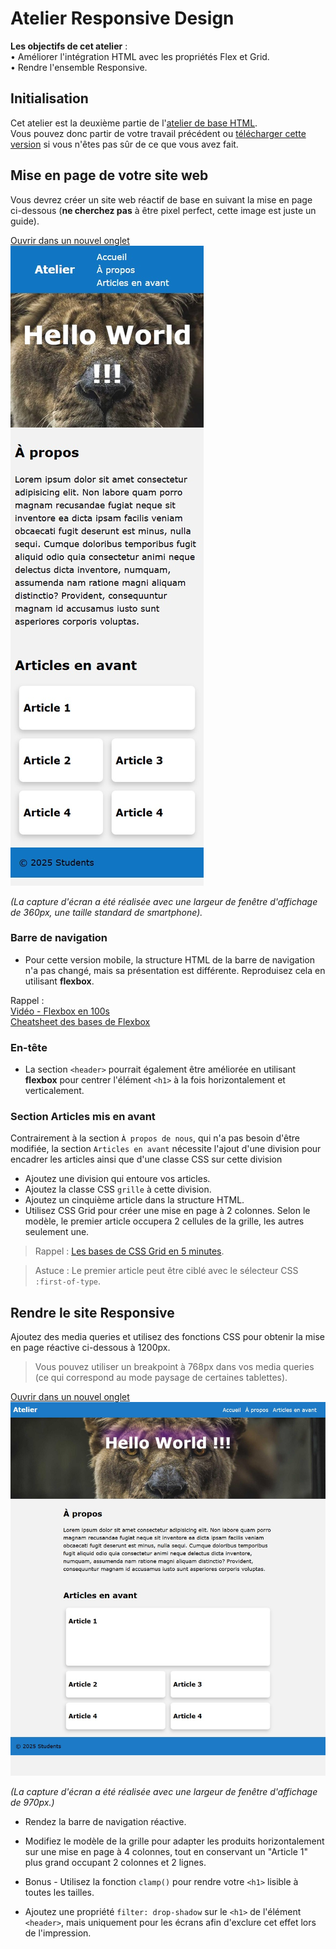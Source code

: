 # Atelier Responsive Design

**Les objectifs de cet atelier** :  
• Améliorer l'intégration HTML avec les propriétés Flex et Grid.  
• Rendre l'ensemble Responsive.

## Initialisation

Cet atelier est la deuxième partie de l'[atelier de base HTML](https://github.com/PPaillard/atelier-html-css-basics).  
Vous pouvez donc partir de votre travail précédent ou [télécharger cette version](https://github.com/PPaillard/atelier-html-css-responsive/archive/refs/heads/main.zip) si vous n'êtes pas sûr de ce que vous avez fait.

## Mise en page de votre site web

Vous devrez créer un site web réactif de base en suivant la mise en page ci-dessous (**ne cherchez pas** à être pixel perfect, cette image est juste un guide).

<a href="./mobile_layout.jpg" target="_blank">Ouvrir dans un nouvel onglet <i class="bi bi-box-arrow-up-right"></i></a>  
![Mise en page à reproduire](mobile_layout.jpg)

_(La capture d'écran a été réalisée avec une largeur de fenêtre d'affichage de 360px, une taille standard de smartphone)._

### Barre de navigation

- Pour cette version mobile, la structure HTML de la barre de navigation n'a pas changé, mais sa présentation est différente. Reproduisez cela en utilisant **flexbox**.

Rappel :  
[Vidéo - Flexbox en 100s](https://www.youtube.com/watch?v=K74l26pE4YA)  
[Cheatsheet des bases de Flexbox](https://jonitrythall.com/content/images/flexboxsheet.pdf)

### En-tête

- La section `<header>` pourrait également être améliorée en utilisant **flexbox** pour centrer l'élément `<h1>` à la fois horizontalement et verticalement.

### Section Articles mis en avant

Contrairement à la section `À propos de nous`, qui n'a pas besoin d'être modifiée, la section `Articles en avant` nécessite l'ajout d'une division pour encadrer les articles ainsi que d'une classe CSS sur cette division

- Ajoutez une division qui entoure vos articles.
- Ajoutez la classe CSS `grille` à cette division.
- Ajoutez un cinquième article dans la structure HTML.
- Utilisez CSS Grid pour créer une mise en page à 2 colonnes. Selon le modèle, le premier article occupera 2 cellules de la grille, les autres seulement une.

> Rappel : [Les bases de CSS Grid en 5 minutes](https://www.freecodecamp.org/news/learn-css-grid-in-5-minutes-f582e87b1228).

> Astuce : Le premier article peut être ciblé avec le sélecteur CSS `:first-of-type`.

## Rendre le site Responsive

Ajoutez des media queries et utilisez des fonctions CSS pour obtenir la mise en page réactive ci-dessous à 1200px.

> Vous pouvez utiliser un breakpoint à 768px dans vos media queries (ce qui correspond au mode paysage de certaines tablettes).

<a href="./desktop_layout.jpg" target="_blank">Ouvrir dans un nouvel onglet <i class="bi bi-box-arrow-up-right"></i></a>  
![Mise en page à reproduire](desktop_layout.jpg)

_(La capture d'écran a été réalisée avec une largeur de fenêtre d'affichage de 970px.)_

- Rendez la barre de navigation réactive.
- Modifiez le modèle de la grille pour adapter les produits horizontalement sur une mise en page à 4 colonnes, tout en conservant un "Article 1" plus grand occupant 2 colonnes et 2 lignes.
- Bonus - Utilisez la fonction `clamp()` pour rendre votre `<h1>` lisible à toutes les tailles.

- Ajoutez une propriété `filter: drop-shadow` sur le `<h1>` de l'élément `<header>`, mais uniquement pour les écrans afin d'exclure cet effet lors de l'impression.
